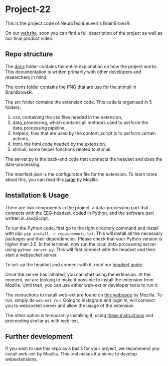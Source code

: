 # Project-22

This is the project code of NeuroTechLeuven's BrainBrowsR.

On our [website](https://ntxl.org), soon you can find a full description of the project as well as our final product video.

## Repo structure

The [docs](./docs/) folder contains the entire explanation on how the project works. This documentation is written primarily with other developers and researchers in mind.

The icons folder contains the PNG that are use for the stimuli in BrainBrowsR.

The src folder contains the extension code. This code is organised in 5 folders:

1. css, containing the css files needed in the extension,
2. data_processing, which contains all methods used to perform the data_processing pipeline,
3. helpers, files that are used by the content_script.js to perform certain actions,
4. html, the html code needed by the extension,
5. stimuli, some helper functions related to stimuli.

The server.py is the back-end code that connects the headset and does the data-processing.

The manifest.json is the configuraton file for the extension. To learn more about this, you can read this [page](https://developer.mozilla.org/en-US/docs/Mozilla/Add-ons/WebExtensions/manifest.json) by Mozilla.

## Installation & Usage

There are two components in the project, a data-processing part that connects with the EEG-headset, coded in Python, and the software part written in JavaScript.

To run the Python code, first go to the right directory command and install with pip: `pip install -r requirements.txt`. This will install all the necessary packages and their dependencies. Please check that your Python version is higher than 3.5. In the terminal, now run the local data-processing server using `python server.py`. This will first connect with the headset and then start a websocket server.

To set-up the headset and connect with it, read our [headset guide](docs/headset.md).

Once the server has initiated, you can start using the extension. At the moment, we are looking to make it possible to install the extension from Mozilla. Until then, you can use either web-ext or developer tools to run it.

The instructions to install web-ext are found on [this webpage](https://extensionworkshop.com/documentation/develop/getting-started-with-web-ext/) by Mozilla. To run, simply do `web-ext run`. Going to instagram and login in, will connect you to websocket server and allow the usage of the extension.

The other option is temporarily installing it, using [these instructions](https://extensionworkshop.com/documentation/develop/temporary-installation-in-firefox/) and proceeding similar as with web-ext.

## Further development

If you wish to use this repo as a basis for your project, we recommend you install web-ext by Mozilla. This tool makes it a picnic to develop webextensions.
